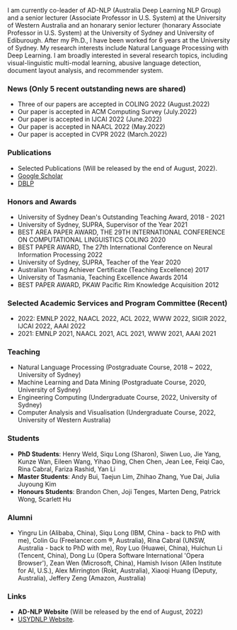 I am currently co-leader of AD-NLP (Australia Deep Learning NLP Group) and a senior lecturer (Associate Professor in U.S. System) at the University of Western Australia and an honarary senior lecturer (honarary Associate Professor in U.S. System) at the University of Sydney and University of Ediburough. After my Ph.D., I have been worked for 6 years at the University of Sydney. My research interests include Natural Language Processing with Deep Learning. I am broadly interested in several research topics, including visual-linguistic multi-modal learning, abusive language detection, document layout analysis, and recommender system.  


### News (Only 5 recent outstanding news are shared)
*   Three of our papers are accepted in COLING 2022 (August.2022)
*   Our paper is accepted in ACM Computing Survey (July.2022)
*   Our paper is accepted in IJCAI 2022 (June.2022)
*   Our paper is accepted in NAACL 2022 (May.2022)
*   Our paper is accepted in CVPR 2022 (March.2022)


### Publications
*   Selected Publications (Will be released by the end of August, 2022).
*   [Google Scholar](https://scholar.google.com.au/citations?hl=en&user=VH2jVOgAAAAJ&view_op=list_works&sortby=pubdate)
*   [DBLP](https://dblp.org/pid/24/10567.html)


### Honors and Awards
*   University of Sydney Dean's Outstanding Teaching Award, 2018 - 2021
*   University of Sydney, SUPRA, Supervisor of the Year 2021
*   BEST AREA PAPER AWARD, THE 29TH INTERNATIONAL CONFERENCE ON COMPUTATIONAL LINGUISTICS COLING 2020
*   BEST PAPER AWARD, The 27th International Conference on Neural Information Processing 2022
*   University of Sydney, SUPRA, Teacher of the Year 2020
*   Australian Young Achiever Certificate (Teaching Excellence) 2017
*   University of Tasmania, Teaching Excellence Awards 2014
*   BEST PAPER AWARD, PKAW Pacific Rim Knowledge Acquisition 2012


### Selected Academic Services and Program Committee (Recent)
*   2022: EMNLP 2022, NAACL 2022, ACL 2022, WWW 2022, SIGIR 2022, IJCAI 2022, AAAI 2022
*   2021: EMNLP 2021, NAACL 2021, ACL 2021, WWW 2021, AAAI 2021


### Teaching
*   Natural Language Processing (Postgraduate Course, 2018 ~ 2022, University of Sydney)
*   Machine Learning and Data Mining (Postgraduate Course, 2020, University of Sydney)
*   Engineering Computing (Undergraduate Course, 2022, University of Sydney)
*   Computer Analysis and Visualisation (Undergraduate Course, 2022, University of Western Australia)

### Students
*   **PhD Students**: Henry Weld, Siqu Long (Sharon), Siwen Luo, Jie Yang, Kunze Wan, Eileen Wang, Yihao Ding, Chen Chen, Jean Lee, Feiqi Cao, Rina Cabral, Fariza Rashid,  Yan Li
*   **Master Students**: Andy Bui, Taejun Lim, Zhihao Zhang, Yue Dai, Julia Juyoung Kim
*   **Honours Students**: Brandon Chen, Joji Tenges, Marten Deng, Patrick Wong, Scarlett Hu

### Alumni
*   Yingru Lin (Alibaba, China), Siqu Long (IBM, China - back to PhD with me), Colin Gu (Freelancer.com ®, Australia), Rina Cabral (UNSW, Australia - back to PhD with me), Roy Luo (Huawei, China), Huichun Li (Tencent, China), Dong Lu (Opera Software International 'Opera Browser'), Zean Wen (Microsoft, China), Hamish Ivison (Allen Institute for AI, U.S.), Alex Mirrington (Rokt, Australia), Xiaoqi Huang (Deputy, Australia), Jeffery Zeng (Amazon, Australia)

### Links
*   **AD-NLP Website** (Will be released by the end of August, 2022)
*   [USYDNLP Website](https://usydnlp.info/).
